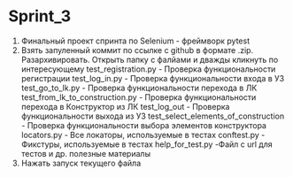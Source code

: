 # Sprint_31. Финальный проект спринта по Selenium - фреймворк pytest2. Взять запуленный коммит по ссылке с github в формате .zip. Разархивировать. Открыть папку с фалйами и дважды кликнуть по интересующемуtest_registration.py - Проверка функциональности регистрацииtest_log_in.py - Проверка функциональности входа в УЗtest_go_to_lk.py - Проверка функциональности перехода в ЛКtest_from_lk_to_construction.py - Проверка функциональности перехода в Конструктор из ЛКtest_log_out - Проверка функциональности выхода из УЗtest_select_elements_of_construction - Проверка функциональности выбора элементов конструктораlocators.py - Все локаторы, используемые в тестахconftest.py - Фикстуры, используемые в тестахhelp_for_test.py -Файл с url для тестов и др. полезные материалы4. Нажать запуск текущего файла